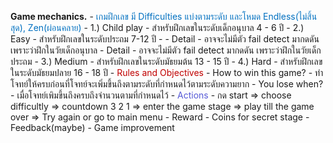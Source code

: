**Game mechanics.**
	- <span style="color:rgb(0, 112, 192)">เกมฝึกเลข มี Difficulties แบ่งตามระดับ และโหมด Endless(ไม่สิ้นสุด), Zen(ผ่อนคลาย)</span>
		- 1.) Child play
			- สำหรับฝึกเลขในระดับเด็กอนุบาล 4 - 6 ปี
		- 2.) Easy
			- สำหรับฝึกเลขในระดับประถม 7-12 ปี
			- - Detail
				- อาจจะไม่มีตัว fail detect มากดดัน เพราะว่าฝึกในวัยเด็กอนุบาล
			- Detail
				- อาจจะไม่มีตัว fail detect มากดดัน เพราะว่าฝึกในวัยเด็กประถม
		- 3.) Medium
			- สำหรับฝึกเลขในระดับมัธยมต้น 13 - 15 ปี
		- 4.) Hard
			- สำหรับฝึกเลขในระดับมัธยมปลาย 16 - 18 ปี
	- <span style="color:rgb(192, 0, 0)">Rules and Objectives</span>
		- How to win this game?
			- ทำโจทย์ให้ครบก่อนที่โจทย์จะเพิ่มขึ้นถึงตามระดับที่กำหนดไว้ตามระดับความยาก
		- You lose when?
			- เมื่อโจทย์เพิมขึ้นถึงครบถึงจำนวนตามที่กำหนดไว้
	- <span style="color:rgb(86, 90, 215)">Actions</span>
			- กด start => choose difficultly => countdown 3 2 1 => enter the game stage => play till the game over => Try again or go to main menu
	- Reward
		- Coins for secret stage
	- Feedback(maybe)
		- Game improvement
